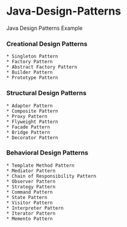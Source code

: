 # Java-Design-Patterns
Java Design Patterns Example

### Creational Design Patterns
	* Singleton Pattern
	* Factory Pattern
	* Abstract Factory Pattern
	* Builder Pattern
	* Prototype Pattern
### Structural Design Patterns
	* Adapter Pattern
	* Composite Pattern
	* Proxy Pattern
	* Flyweight Pattern
	* Facade Pattern
	* Bridge Pattern
	* Decorator Pattern
### Behavioral Design Patterns
	* Template Method Pattern
	* Mediator Pattern
	* Chain of Responsibility Pattern
	* Observer Pattern
	* Strategy Pattern
	* Command Pattern
	* State Pattern
	* Visitor Pattern
	* Interpreter Pattern
	* Iterator Pattern
	* Memento Pattern
